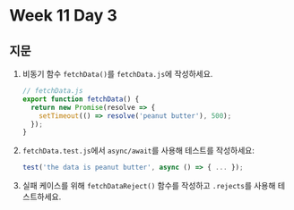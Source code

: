 # Week 11 Day 3

## 지문

1. 비동기 함수 `fetchData()`를 `fetchData.js`에 작성하세요.
   ```js
   // fetchData.js
   export function fetchData() {
     return new Promise(resolve => {
       setTimeout(() => resolve('peanut butter'), 500);
     });
   }
   ```
2. `fetchData.test.js`에서 `async/await`를 사용해 테스트를 작성하세요:
   ```js
   test('the data is peanut butter', async () => { ... });
   ```
3. 실패 케이스를 위해 `fetchDataReject()` 함수를 작성하고 `.rejects`를 사용해 테스트하세요.
